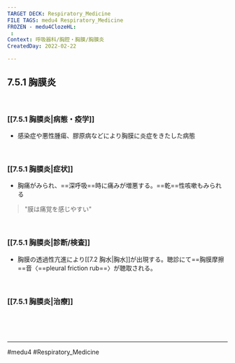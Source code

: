 ```yaml
---
TARGET DECK: Respiratory_Medicine
FILE TAGS: medu4 Respiratory_Medicine
FROZEN - medu4ClozeHL:
 : 
Context: 呼吸器科/胸腔・胸膜/胸膜炎
CreatedDay: 2022-02-22

---
```


## 7.5.1 胸膜炎

<br>

### [[7.5.1 胸膜炎|病態・疫学]]
* 感染症や悪性腫瘍、膠原病などにより胸膜に炎症をきたした病態

<br>

### [[7.5.1 胸膜炎|症状]]
* 胸痛がみられ、==深呼吸==時に痛みが増悪する。==乾==性咳嗽もみられる
>"膜は痛覚を感じやすい"
<!--ID: 1645771914701-->


<br>

### [[7.5.1 胸膜炎|診断/検査]]
* 胸膜の透過性亢進により[[7.2 胸水|胸水]]が出現する。聴診にて==胸膜摩擦==音〈==pleural friction rub==〉が聴取される。
<!--ID: 1645771914709-->


<br>

### [[7.5.1 胸膜炎|治療]]


<br><br><br>

---
#medu4 #Respiratory_Medicine